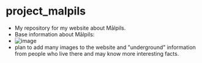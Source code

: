# project_malpils
- My repository for my website about Mālpils.
- Base information about Mālpils:
- ![image](https://github.com/user-attachments/assets/92f976f0-7be2-4151-ad58-a3c9045adee7)
- plan to add many images to the website and "underground" information from people who live there and may know more interesting facts.
